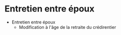 # Entretien entre époux



* Entretien entre époux
  * Modification à l'âge de la retraite du crédirentier

